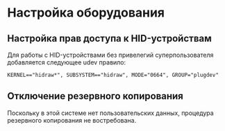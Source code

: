 # Настройка оборудования

## Настройка прав доступа к HID-устройствам

Для работы с HID-устройствами без привелегий
суперпользователя добавляется следующее udev правило:

```
KERNEL=="hidraw*", SUBSYSTEM=="hidraw", MODE="0664", GROUP="plugdev"
```

## Отключение резервного копирования

Поскольку в этой системе нет пользовательских
данных, процедура резервного копирования не востребована.